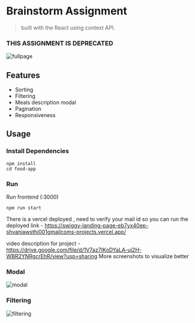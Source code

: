 # Brainstorm Assignment

> built with the React using context API.

### THIS ASSIGNMENT IS DEPRECATED

![fullpage](https://github.com/shiivaniiawasthii/ShivaniAwasthi-FrontendDeveloper/assets/102580513/5e979a2e-9610-4070-b294-6a061517cb87)

## Features

- Sorting
- Filtering
- Meals description modal
- Pagination
- Responsiveness



## Usage


### Install Dependencies 

```
npm install
cd food-app
```

### Run

Run frontend (:3000)
```
npm run start
```


There is a vercel deployed , need to verify your mail id so you can run the deployed link - https://swiggy-landing-page-eb7yx40ep-shvaniawsthi001gmailcoms-projects.vercel.app/

video description for project - https://drive.google.com/file/d/1V7az7IKoDYaLA-uj2H-WBR2YNRgcrEhR/view?usp=sharing
More screenshots to visualize better
### Modal
![modal](https://github.com/shiivaniiawasthii/ShivaniAwasthi-FrontendDeveloper/assets/102580513/b9b9bd3e-7622-48d6-b07b-2c2e5a8ca429)

### Filtering
![filtering](https://github.com/shiivaniiawasthii/ShivaniAwasthi-FrontendDeveloper/assets/102580513/0ac0b8be-02ba-4acf-b7c8-6a01ee3fabd2)
